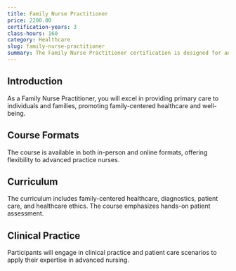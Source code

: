 ```yaml
---
title: Family Nurse Practitioner
price: 2200.00
certification-years: 3
class-hours: 160
category: Healthcare
slug: family-nurse-practitioner
summary: The Family Nurse Practitioner certification is designed for advanced practice nurses. This comprehensive course covers family-centered healthcare, diagnostics, and patient care. It equips candidates with the skills needed to provide primary care to individuals and families.
---
```


## Introduction

As a Family Nurse Practitioner, you will excel in providing primary care to individuals and families, promoting family-centered healthcare and well-being.

## Course Formats

The course is available in both in-person and online formats, offering flexibility to advanced practice nurses.

## Curriculum

The curriculum includes family-centered healthcare, diagnostics, patient care, and healthcare ethics. The course emphasizes hands-on patient assessment.

## Clinical Practice

Participants will engage in clinical practice and patient care scenarios to apply their expertise in advanced nursing.

